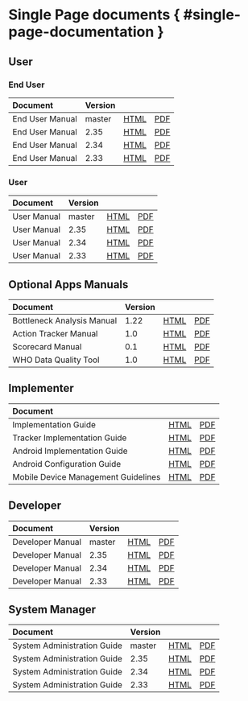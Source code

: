 
# Single Page documents { #single-page-documentation }

## User

### End User

|Document|Version|||
|:---------|---|---|---|
|End User Manual|master|[HTML](../../full/use/user-guides/dhis-core-version-master/dhis2-end-user-manual.html)|[PDF](../../full/use/user-guides/dhis-core-version-master/dhis2-end-user-manual.pdf)|
|End User Manual|2.35|[HTML](../../full/use/user-guides/dhis-core-version-235/dhis2-end-user-manual.html)|[PDF](../../full/use/user-guides/dhis-core-version-235/dhis2-end-user-manual.pdf)|
|End User Manual|2.34|[HTML](../../full/use/user-guides/dhis-core-version-234/dhis2-end-user-manual.html)|[PDF](../../full/use/user-guides/dhis-core-version-234/dhis2-end-user-manual.pdf)|
|End User Manual|2.33|[HTML](../../full/use/user-guides/dhis-core-version-233/dhis2-end-user-manual.html)|[PDF](../../full/use/user-guides/dhis-core-version-233/dhis2-end-user-manual.pdf)|

### User

|Document|Version|||
|:---------|---|---|---|
|User Manual|master|[HTML](../../full/use/user-guides/dhis-core-version-master/dhis2-user-manual.html)|[PDF](../../full/use/user-guides/dhis-core-version-master/dhis2-user-manual.pdf)|
|User Manual|2.35|[HTML](../../full/use/user-guides/dhis-core-version-235/dhis2-user-manual.html)|[PDF](../../full/use/user-guides/dhis-core-version-235/dhis2-user-manual.pdf)|
|User Manual|2.34|[HTML](../../full/use/user-guides/dhis-core-version-234/dhis2-user-manual.html)|[PDF](../../full/use/user-guides/dhis-core-version-234/dhis2-user-manual.pdf)|
|User Manual|2.33|[HTML](../../full/use/user-guides/dhis-core-version-233/dhis2-user-manual.html)|[PDF](../../full/use/user-guides/dhis-core-version-233/dhis2-user-manual.pdf)|

## Optional Apps Manuals

|Document|Version|||
|:---------|---|---|---|
|Bottleneck Analysis Manual|1.22|[HTML](../../full/use/optional-apps/bottleneck-analysis-app/app-version-122.html)|[PDF](../../full/use/optional-apps/bottleneck-analysis-app/app-version-122.pdf)|
|Action Tracker Manual|1.0|[HTML](../../full/use/optional-apps/action-tracker-app.html)|[PDF](../../full/use/optional-apps/action-tracker-app.pdf)|
|Scorecard Manual|0.1|[HTML](../../full/use/optional-apps/interactive-scorecard-ap-manual.html)|[PDF](../../full/use/optional-apps/interactive-scorecard-ap-manual.pdf)|
|WHO Data Quality Tool|1.0|[HTML](../../full/use/optional-apps/who-data-quality-tool-manual.html)|[PDF](../../full/use/optional-apps/who-data-quality-tool-manual.pdf)|

## Implementer

|Document|||
|:------|---|---|
|Implementation Guide|[HTML](../../full/implement/dhis2-implementation-guide.html)|[PDF](../../full/implement/dhis2-implementation-guide.pdf)|
|Tracker Implementation Guide|[HTML](../../full/implement/dhis2-tracker-implementation-guide.html)|[PDF](../../full/implement/dhis2-tracker-implementation-guide.pdf)|
|Android Implementation Guide|[HTML](../../full/implement/dhis2-android-implementation-guide.html)|[PDF](../../full/implement/dhis2-android-implementation-guide.pdf)|
|Android Configuration Guide|[HTML](../../full/implement/dhis2-android-configuration-guide.html)|[PDF](../../full/implement/dhis2-android-configuration-guide.pdf)|
|Mobile Device Management Guidelines|[HTML](../../full/implement/mobile-device-management-guidelines.html)|[PDF](../../full/implement/mobile-device-management-guidelines.pdf)|

## Developer

|Document|Version|||
|:---------|---|---|---|
|Developer Manual|master|[HTML](../../full/develop/dhis-core-version-master/developer-manual.html)|[PDF](../../full/develop/dhis-core-version-master/developer-manual.pdf)|
|Developer Manual|2.35|[HTML](../../full/develop/dhis-core-version-235/developer-manual.html)|[PDF](../../full/develop/dhis-core-version-235/developer-manual.pdf)|
|Developer Manual|2.34|[HTML](../../full/develop/dhis-core-version-234/developer-manual.html)|[PDF](../../full/develop/dhis-core-version-234/developer-manual.pdf)|
|Developer Manual|2.33|[HTML](../../full/develop/dhis-core-version-233/developer-manual.html)|[PDF](../../full/develop/dhis-core-version-233/developer-manual.pdf)|

## System Manager

|Document|Version|||
|:---------|---|---|---|
|System Administration Guide|master|[HTML](../../full/manage/dhis-core-version-master/system-administration-guide.html)|[PDF](../../full/manage/dhis-core-version-master/system-administration-guide.pdf)|
|System Administration Guide|2.35|[HTML](../../full/manage/dhis-core-version-235/system-administration-guide.html)|[PDF](../../full/manage/dhis-core-version-235/system-administration-guide.pdf)|
|System Administration Guide|2.34|[HTML](../../full/manage/dhis-core-version-234/system-administration-guide.html)|[PDF](../../full/manage/dhis-core-version-234/system-administration-guide.pdf)|
|System Administration Guide|2.33|[HTML](../../full/manage/dhis-core-version-233/system-administration-guide.html)|[PDF](../../full/manage/dhis-core-version-233/system-administration-guide.pdf)|
